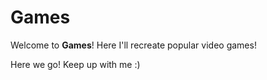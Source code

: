 # Games

Welcome to **Games**! 
Here I'll recreate popular video games! 

Here we go! Keep up with me :) 
